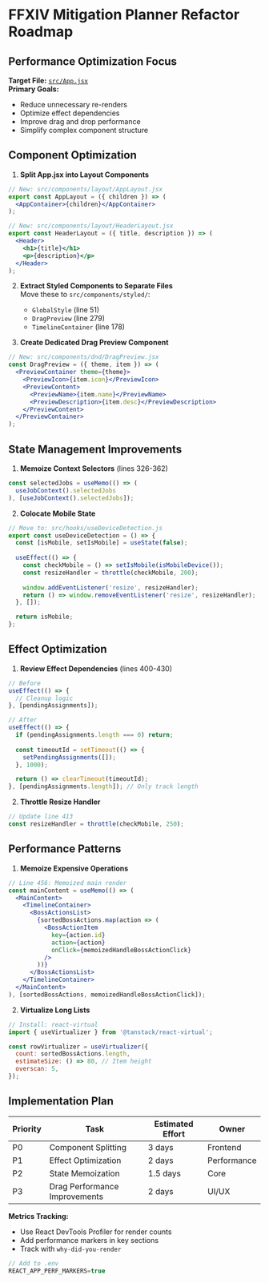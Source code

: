 # FFXIV Mitigation Planner Refactor Roadmap

## Performance Optimization Focus
**Target File:** [`src/App.jsx`](src/App.jsx:324)  
**Primary Goals:**  
- Reduce unnecessary re-renders  
- Optimize effect dependencies  
- Improve drag and drop performance  
- Simplify complex component structure  

## Component Optimization
1. **Split App.jsx into Layout Components**
```jsx
// New: src/components/layout/AppLayout.jsx
export const AppLayout = ({ children }) => (
  <AppContainer>{children}</AppContainer>
);

// New: src/components/layout/HeaderLayout.jsx
export const HeaderLayout = ({ title, description }) => (
  <Header>
    <h1>{title}</h1>
    <p>{description}</p>
  </Header>
);
```

2. **Extract Styled Components to Separate Files**  
   Move these to `src/components/styled/`:
   - `GlobalStyle` (line 51)
   - `DragPreview` (line 279)
   - `TimelineContainer` (line 178)

3. **Create Dedicated Drag Preview Component**  
```jsx
// New: src/components/dnd/DragPreview.jsx
const DragPreview = ({ theme, item }) => (
  <PreviewContainer theme={theme}>
    <PreviewIcon>{item.icon}</PreviewIcon>
    <PreviewContent>
      <PreviewName>{item.name}</PreviewName>
      <PreviewDescription>{item.desc}</PreviewDescription>
    </PreviewContent>
  </PreviewContainer>
);
```

## State Management Improvements
1. **Memoize Context Selectors** (lines 326-362)
```jsx
const selectedJobs = useMemo(() => (
  useJobContext().selectedJobs
), [useJobContext().selectedJobs]);
```

2. **Colocate Mobile State**  
```jsx
// Move to: src/hooks/useDeviceDetection.js
export const useDeviceDetection = () => {
  const [isMobile, setIsMobile] = useState(false);
  
  useEffect(() => {
    const checkMobile = () => setIsMobile(isMobileDevice());
    const resizeHandler = throttle(checkMobile, 200);
    
    window.addEventListener('resize', resizeHandler);
    return () => window.removeEventListener('resize', resizeHandler);
  }, []);

  return isMobile;
};
```

## Effect Optimization
1. **Review Effect Dependencies** (lines 400-430)
```jsx
// Before
useEffect(() => {
  // Cleanup logic
}, [pendingAssignments]);

// After 
useEffect(() => {
  if (pendingAssignments.length === 0) return;
  
  const timeoutId = setTimeout(() => {
    setPendingAssignments([]);
  }, 1000);

  return () => clearTimeout(timeoutId);
}, [pendingAssignments.length]); // Only track length
```

2. **Throttle Resize Handler**  
```jsx
// Update line 413
const resizeHandler = throttle(checkMobile, 250);
```

## Performance Patterns
1. **Memoize Expensive Operations**  
```jsx
// Line 456: Memoized main render
const mainContent = useMemo(() => (
  <MainContent>
    <TimelineContainer>
      <BossActionsList>
        {sortedBossActions.map(action => (
          <BossActionItem 
            key={action.id} 
            action={action} 
            onClick={memoizedHandleBossActionClick}
          />
        ))}
      </BossActionsList>
    </TimelineContainer>
  </MainContent>
), [sortedBossActions, memoizedHandleBossActionClick]);
```

2. **Virtualize Long Lists**  
```jsx
// Install: react-virtual
import { useVirtualizer } from '@tanstack/react-virtual';

const rowVirtualizer = useVirtualizer({
  count: sortedBossActions.length,
  estimateSize: () => 80, // Item height
  overscan: 5,
});
```

## Implementation Plan
| Priority | Task                         | Estimated Effort | Owner     |
|----------|------------------------------|------------------|-----------|
| P0       | Component Splitting          | 3 days           | Frontend  |
| P1       | Effect Optimization          | 2 days           | Performance |
| P2       | State Memoization            | 1.5 days         | Core      |
| P3       | Drag Performance Improvements| 2 days           | UI/UX     |

**Metrics Tracking:**
- Use React DevTools Profiler for render counts
- Add performance markers in key sections
- Track with `why-did-you-render`

```jsx
// Add to .env
REACT_APP_PERF_MARKERS=true